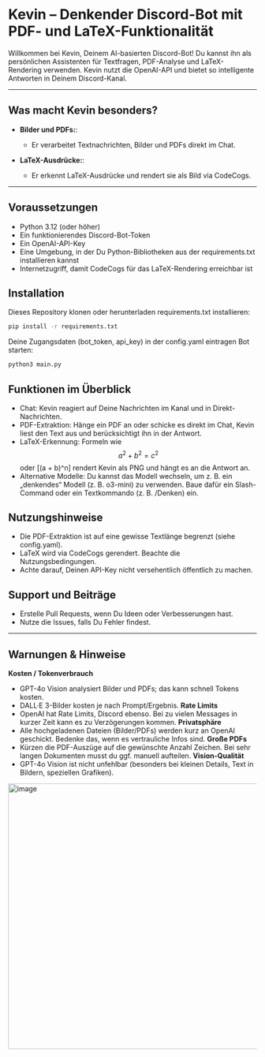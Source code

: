 # Kevin – Denkender Discord-Bot mit PDF- und LaTeX-Funktionalität



Willkommen bei Kevin, Deinem AI-basierten Discord-Bot! Du kannst ihn als persönlichen Assistenten für Textfragen, PDF-Analyse und LaTeX-Rendering verwenden. Kevin nutzt die OpenAI-API und bietet so intelligente Antworten in Deinem Discord-Kanal.

---


## Was macht Kevin besonders?

- **Bilder und PDFs:**:  
  - Er verarbeitet Textnachrichten, Bilder und PDFs direkt im Chat.  

- **LaTeX-Ausdrücke:**:  
  - Er erkennt LaTeX-Ausdrücke und rendert sie als Bild via CodeCogs.

---

## Voraussetzungen

- Python 3.12 (oder höher)
- Ein funktionierendes Discord-Bot-Token
- Ein OpenAI-API-Key
- Eine Umgebung, in der Du Python-Bibliotheken aus der requirements.txt installieren kannst
- Internetzugriff, damit CodeCogs für das LaTeX-Rendering erreichbar ist


## Installation

Dieses Repository klonen oder herunterladen
requirements.txt installieren:
  ```bash
pip install -r requirements.txt
```
Deine Zugangsdaten (bot_token, api_key) in der config.yaml eintragen
Bot starten:
  ```bash
python3 main.py
```

## Funktionen im Überblick

- Chat: Kevin reagiert auf Deine Nachrichten im Kanal und in Direkt-Nachrichten.
- PDF-Extraktion: Hänge ein PDF an oder schicke es direkt im Chat, Kevin liest den Text aus und berücksichtigt ihn in der Antwort.
- LaTeX-Erkennung: Formeln wie $$a^2 + b^2 = c^2$$ oder \[(a + b)^n\] rendert Kevin als PNG und hängt es an die Antwort an.
- Alternative Modelle: Du kannst das Modell wechseln, um z. B. ein „denkendes“ Modell (z. B. o3-mini) zu verwenden. Baue dafür ein Slash-Command oder ein Textkommando (z. B. /Denken) ein.

## Nutzungshinweise

- Die PDF-Extraktion ist auf eine gewisse Textlänge begrenzt (siehe config.yaml).
- LaTeX wird via CodeCogs gerendert. Beachte die Nutzungsbedingungen.
- Achte darauf, Deinen API-Key nicht versehentlich öffentlich zu machen.

## Support und Beiträge

- Erstelle Pull Requests, wenn Du Ideen oder Verbesserungen hast.
- Nutze die Issues, falls Du Fehler findest.

---


## Warnungen & Hinweise
**Kosten / Tokenverbrauch**
- GPT-4o Vision analysiert Bilder und PDFs; das kann schnell Tokens kosten.
- DALL·E 3-Bilder kosten je nach Prompt/Ergebnis.
**Rate Limits**
- OpenAI hat Rate Limits, Discord ebenso. Bei zu vielen Messages in kurzer Zeit kann es zu Verzögerungen kommen.
**Privatsphäre**
- Alle hochgeladenen Dateien (Bilder/PDFs) werden kurz an OpenAI geschickt. Bedenke das, wenn es vertrauliche Infos sind.
**Große PDFs**
- Kürzen die PDF-Auszüge auf die gewünschte Anzahl Zeichen. Bei sehr langen Dokumenten musst du ggf. manuell aufteilen.
**Vision-Qualität**
- GPT-4o Vision ist nicht unfehlbar (besonders bei kleinen Details, Text in Bildern, speziellen Grafiken).


<img width="539" alt="image" src="https://github.com/user-attachments/assets/a1c002ea-5b67-4365-a734-9b23f5e474c7" />




